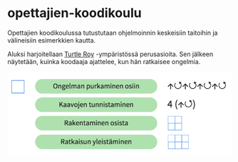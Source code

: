 # opettajien-koodikoulu

Opettajien koodikoulussa tutustutaan ohjelmoinnin keskeisiin taitoihin ja välineisiin esimerkkien kautta. 

Aluksi harjoitellaan [Turtle Roy](https://turtle-roy.herokuapp.com/) -ympäristössä perusasioita. Sen jälkeen
näytetään, kuinka koodaaja ajattelee, kun hän ratkaisee ongelmia.

![Taidot esimerkin kautta](img/taidot-esimerkki.png)
